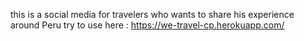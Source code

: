 this is a social media for travelers who wants to share his experience around Peru try to use here : https://we-travel-cp.herokuapp.com/
